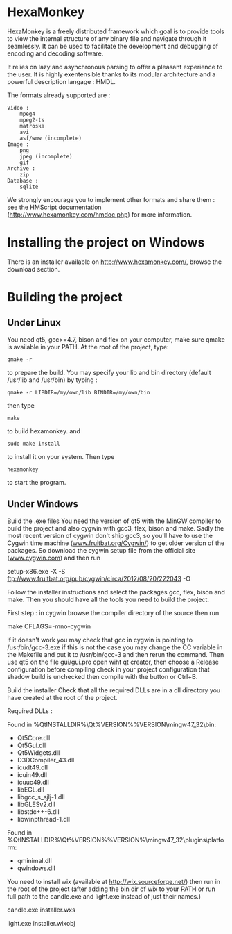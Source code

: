 HexaMonkey
==========

HexaMonkey is a freely distributed framework which goal is to provide tools to view the internal structure of any binary file and navigate through it seamlessly. It can be used to facilitate the development and debugging of encoding and decoding software.

It relies on lazy and asynchronous parsing to offer a pleasant experience to the user. It is highly exentensible thanks to its modular architecture and a powerful description langage : HMDL.

The formats already supported are :

    Video :
        mpeg4
        mpeg2-ts
        matroska
        avi
        asf/wmw (incomplete)
    Image :
        png
        jpeg (incomplete)
        gif
    Archive :
        zip
    Database :
        sqlite


We strongly encourage you to implement other formats and share them : see the HMScript documentation (http://www.hexamonkey.com/hmdoc.php) for more information.

Installing the project on Windows
=================================
There is an installer available on http://www.hexamonkey.com/, browse the download section.

Building the project
====================
Under Linux
-----------

You need qt5, gcc>=4.7, bison and flex on your computer, make sure qmake is available in your PATH. At the root of the project, type:

`qmake -r`

to prepare the build. You may specify your lib and bin directory (default /usr/lib and /usr/bin) by typing :

`qmake -r LIBDIR=/my/own/lib BINDIR=/my/own/bin`

then type

`make`

to build hexamonkey. and

`sudo make install`

to install it on your system. Then type

`hexamonkey`

to start the program.


Under Windows
-------------

Build the .exe files
You need the version of qt5 with the MinGW compiler to build the project and also cygwin with gcc3, flex, bison and make. Sadly the most recent version of cygwin don't ship gcc3, so you'll have to use the Cygwin time machine (www.fruitbat.org/Cygwin/) to get older version of the packages. So download the cygwin setup file from the official site (www.cygwin.com) and then run 

setup-x86.exe -X -S ftp://www.fruitbat.org/pub/cygwin/circa/2012/08/20/222043 -O

Follow the installer instructions and select the packages gcc, flex, bison and make. Then you should have all the tools you need to build the project.

First step : in cygwin browse the compiler directory of the source then run

make CFLAGS=-mno-cygwin

if it doesn't work you may check that gcc in cygwin is pointing to /usr/bin/gcc-3.exe if this is not the case you may change the CC variable in the Makefile and put it to /usr/bin/gcc-3 and then rerun the command.
Then use qt5 on the file gui/gui.pro open wiht qt creator, then choose a Release configuration before compiling check in your project configuration that shadow build is unchecked then compile with the button or Ctrl+B. 

Build the installer
Check that all the required DLLs are in a dll directory you have created at the root of the project.

Required DLLs : 

Found in %QtINSTALLDIR%\Qt%VERSION%\%VERSION\mingw47_32\bin:

- Qt5Core.dll 
- Qt5Gui.dll 
- Qt5Widgets.dll 
- D3DCompiler_43.dll
- icudt49.dll
- icuin49.dll
- icuuc49.dll
- libEGL.dll
- libgcc_s_sjlj-1.dll 
- libGLESv2.dll
- libstdc++-6.dll
- libwinpthread-1.dll

Found in %QtINSTALLDIR%\Qt%VERSION%\%VERSION%\mingw47_32\plugins\platform:

- qminimal.dll
- qwindows.dll


You need to install wix (available at http://wix.sourceforge.net/) then run in the root of the project (after adding the bin dir of wix to your PATH or run full path to the candle.exe and light.exe instead of just their names.)

candle.exe installer.wxs

light.exe installer.wixobj
